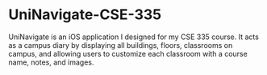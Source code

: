 # UniNavigate-CSE-335
UniNavigate is an iOS application I designed for my CSE 335 course. It acts as a campus diary by displaying all buildings, floors, classrooms on campus, and allowing users to customize each classroom with a course name, notes, and images.
